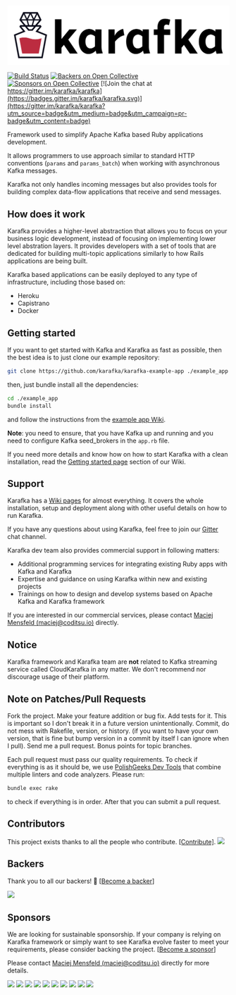 ![karafka logo](https://raw.githubusercontent.com/karafka/misc/master/logo/karafka_logotype_transparent2.png)

[![Build Status](https://travis-ci.org/karafka/karafka.png)](https://travis-ci.org/karafka/karafka)
[![Backers on Open Collective](https://opencollective.com/karafka/backers/badge.svg)](#backers) [![Sponsors on Open Collective](https://opencollective.com/karafka/sponsors/badge.svg)](#sponsors) [![Join the chat at https://gitter.im/karafka/karafka](https://badges.gitter.im/karafka/karafka.svg)](https://gitter.im/karafka/karafka?utm_source=badge&utm_medium=badge&utm_campaign=pr-badge&utm_content=badge)

Framework used to simplify Apache Kafka based Ruby applications development.

It allows programmers to use approach similar to standard HTTP conventions (```params``` and ```params_batch```) when working with asynchronous Kafka messages.

Karafka not only handles incoming messages but also provides tools for building complex data-flow applications that receive and send messages.

## How does it work

Karafka provides a higher-level abstraction that allows you to focus on your business logic development, instead of focusing on  implementing lower level abstration layers. It provides developers with a set of tools that are dedicated for building multi-topic applications similarly to how Rails applications are being built.

Karafka based applications can be easily deployed to any type of infrastructure, including those based on:

* Heroku
* Capistrano
* Docker

## Getting started

If you want to get started with Kafka and Karafka as fast as possible, then the best idea is to just clone our example repository:

```bash
git clone https://github.com/karafka/karafka-example-app ./example_app
```

then, just bundle install all the dependencies:

```bash
cd ./example_app
bundle install
```

and follow the instructions from the [example app Wiki](https://github.com/karafka/karafka-example-app/blob/master/README.md).

**Note**: you need to ensure, that you have Kafka up and running and you need to configure Kafka seed_brokers in the ```app.rb``` file.

If you need more details and know how on how to start Karafka with a clean installation, read the [Getting started page](https://github.com/karafka/karafka/wiki/Getting-started) section of our Wiki.

## Support

Karafka has a [Wiki pages](https://github.com/karafka/karafka/wiki) for almost everything. It covers the whole installation, setup and deployment along with other useful details on how to run Karafka.

If you have any questions about using Karafka, feel free to join our [Gitter](https://gitter.im/karafka/karafka) chat channel.

Karafka dev team also provides commercial support in following matters:

- Additional programming services for integrating existing Ruby apps with Kafka and Karafka
- Expertise and guidance on using Karafka within new and existing projects
- Trainings on how to design and develop systems based on Apache Kafka and Karafka framework

If you are interested in our commercial services, please contact [Maciej Mensfeld (maciej@coditsu.io)](mailto:maciej@coditsu.io) directly.

## Notice

Karafka framework and Karafka team are __not__ related to Kafka streaming service called CloudKarafka in any matter. We don't recommend nor discourage usage of their platform.

## Note on Patches/Pull Requests

Fork the project.
Make your feature addition or bug fix.
Add tests for it. This is important so I don't break it in a future version unintentionally.
Commit, do not mess with Rakefile, version, or history. (if you want to have your own version, that is fine but bump version in a commit by itself I can ignore when I pull). Send me a pull request. Bonus points for topic branches.

Each pull request must pass our quality requirements. To check if everything is as it should be, we use [PolishGeeks Dev Tools](https://github.com/polishgeeks/polishgeeks-dev-tools) that combine multiple linters and code analyzers. Please run:

```bash
bundle exec rake
```

to check if everything is in order. After that you can submit a pull request.

## Contributors

This project exists thanks to all the people who contribute. [[Contribute]](CONTRIBUTING.md).
<a href="https://github.com/karafka/karafka/graphs/contributors"><img src="https://opencollective.com/karafka/contributors.svg?width=890" /></a>


## Backers

Thank you to all our backers! 🙏 [[Become a backer](https://opencollective.com/karafka#backer)]

<a href="https://opencollective.com/karafka#backers" target="_blank"><img src="https://opencollective.com/karafka/backers.svg?width=890"></a>


## Sponsors

We are looking for sustainable sponsorship. If your company is relying on Karafka framework or simply want to see Karafka evolve faster to meet your requirements, please consider backing the project. [[Become a sponsor](https://opencollective.com/karafka#sponsor)]

Please contact [Maciej Mensfeld (maciej@coditsu.io)](mailto:maciej@coditsu.io) directly for more details.


<a href="https://opencollective.com/karafka/sponsor/0/website" target="_blank"><img src="https://opencollective.com/karafka/sponsor/0/avatar.svg"></a>
<a href="https://opencollective.com/karafka/sponsor/1/website" target="_blank"><img src="https://opencollective.com/karafka/sponsor/1/avatar.svg"></a>
<a href="https://opencollective.com/karafka/sponsor/2/website" target="_blank"><img src="https://opencollective.com/karafka/sponsor/2/avatar.svg"></a>
<a href="https://opencollective.com/karafka/sponsor/3/website" target="_blank"><img src="https://opencollective.com/karafka/sponsor/3/avatar.svg"></a>
<a href="https://opencollective.com/karafka/sponsor/4/website" target="_blank"><img src="https://opencollective.com/karafka/sponsor/4/avatar.svg"></a>
<a href="https://opencollective.com/karafka/sponsor/5/website" target="_blank"><img src="https://opencollective.com/karafka/sponsor/5/avatar.svg"></a>
<a href="https://opencollective.com/karafka/sponsor/6/website" target="_blank"><img src="https://opencollective.com/karafka/sponsor/6/avatar.svg"></a>
<a href="https://opencollective.com/karafka/sponsor/7/website" target="_blank"><img src="https://opencollective.com/karafka/sponsor/7/avatar.svg"></a>
<a href="https://opencollective.com/karafka/sponsor/8/website" target="_blank"><img src="https://opencollective.com/karafka/sponsor/8/avatar.svg"></a>
<a href="https://opencollective.com/karafka/sponsor/9/website" target="_blank"><img src="https://opencollective.com/karafka/sponsor/9/avatar.svg"></a>


